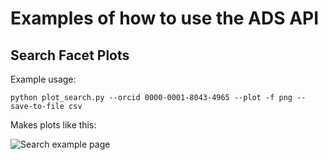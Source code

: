 # Examples of how to use the ADS API

## Search Facet Plots

Example usage:
```
python plot_search.py --orcid 0000-0001-8043-4965 --plot -f png --save-to-file csv
```

Makes plots like this:

![Search example page](https://raw.githubusercontent.com/jonnybazookatone/ads-examples/master/search_facet/example.png)

